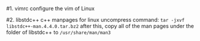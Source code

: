 #1. vimrc
configure the vim of Linux

#2. libstdc++
c++ manpages for linux
uncompress command: `tar -jxvf libstdc++-man.4.4.0.tar.bz2`
after this, copy all of the man pages under the folder of libstdc++ to `/usr/share/man/man3`
